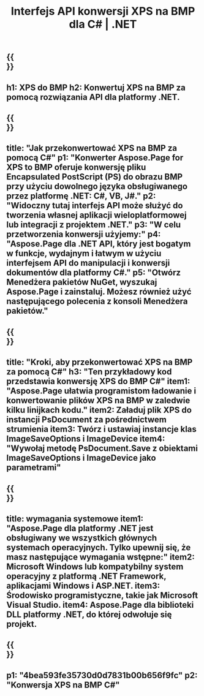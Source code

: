 ﻿---
translation: true
template: /_templates/_conversion-child-net.md
title: Interfejs API konwersji XPS na BMP dla C# |  .NET
url: /net/conversion/xps-to-bmp/
description: Przykładowy kod konwersji XPS na BMP C#. Użyj przykładowego kodu API dla plików XPS wsadowych do konwersji BMP w VB.NET, Asp.NET lub dowolnej aplikacji opartej na .NET.
informat: XPS
outformat: BMP
otherformats: XPS EPS
---

{{<section banner>}}
---
h1: XPS do BMP
h2: Konwertuj XPS na BMP za pomocą rozwiązania API dla platformy .NET.
---

{{<section overview>}}
---
title: "Jak przekonwertować XPS na BMP za pomocą C#"
p1: "Konwerter Aspose.Page for XPS to BMP oferuje konwersję pliku Encapsulated PostScript (PS) do obrazu BMP przy użyciu dowolnego języka obsługiwanego przez platformę .NET: C#, VB, J#."
p2: "Widoczny tutaj interfejs API może służyć do tworzenia własnej aplikacji wieloplatformowej lub integracji z projektem .NET."
p3: "W celu przetworzenia konwersji użyjemy:"
p4: "Aspose.Page dla .NET API, który jest bogatym w funkcje, wydajnym i łatwym w użyciu interfejsem API do manipulacji i konwersji dokumentów dla platformy C#."
p5: "Otwórz Menedżera pakietów NuGet, wyszukaj Aspose.Page i zainstaluj. Możesz również użyć następującego polecenia z konsoli Menedżera pakietów."
---

{{<section feature1>}}
---
title: "Kroki, aby przekonwertować XPS na BMP za pomocą C#"
h3: "Ten przykładowy kod przedstawia konwersję XPS do BMP C#"
item1: "Aspose.Page ułatwia programistom ładowanie i konwertowanie plików XPS na BMP w zaledwie kilku linijkach kodu."
item2: Załaduj plik XPS do instancji PsDocument za pośrednictwem strumienia
item3: Twórz i ustawiaj instancje klas ImageSaveOptions i ImageDevice
item4: "Wywołaj metodę PsDocument.Save z obiektami ImageSaveOptions i ImageDevice jako parametrami"
---

{{<section feature2>}}
---
title: wymagania systemowe
item1: "Aspose.Page dla platformy .NET jest obsługiwany we wszystkich głównych systemach operacyjnych. Tylko upewnij się, że masz następujące wymagania wstępne:"
item2: Microsoft Windows lub kompatybilny system operacyjny z platformą .NET Framework, aplikacjami Windows i ASP.NET.
item3: Środowisko programistyczne, takie jak Microsoft Visual Studio.
item4: Aspose.Page dla biblioteki DLL platformy .NET, do której odwołuje się projekt.
---

{{<section gist>}}
---
p1: "4bea593fe35730d0d7831b00b656f9fc"
p2: "Konwersja XPS na BMP C#"
---
